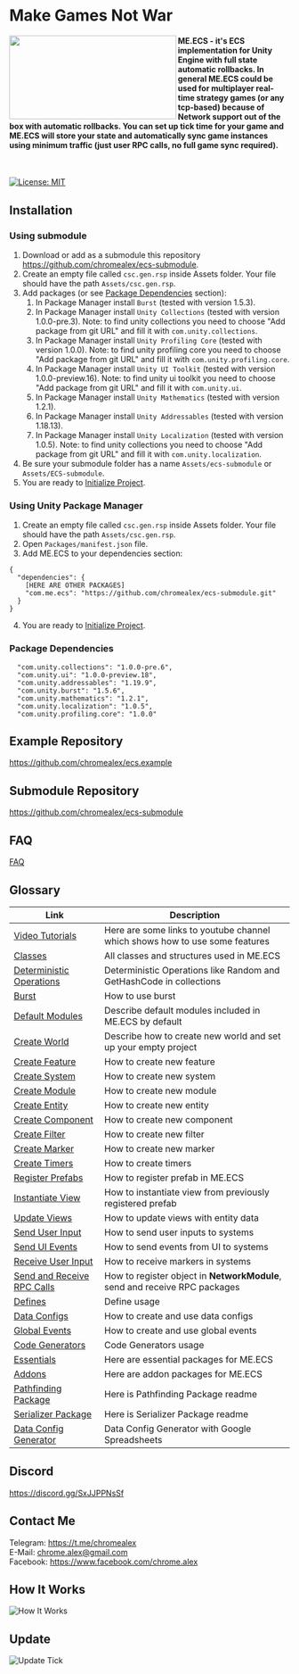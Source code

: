 # Make Games Not War

<a href="https://github.com/chromealex/ecs"><img src="Docs/Logo.png" width="300px" height="150px" align="left" /></a>

<div><h4>ME.ECS - it's ECS implementation for Unity Engine with full state automatic rollbacks. In general ME.ECS could be used for multiplayer real-time strategy games (or any tcp-based) because of Network support out of the box with automatic rollbacks. You can set up tick time for your game and ME.ECS will store your state and automatically sync game instances using minimum traffic (just user RPC calls, no full game sync required).</h4></div>

<br>

[![License: MIT](https://img.shields.io/badge/License-MIT-brightgreen.svg)](https://github.com/chromealex/ecs/blob/master/LICENSE)

## Installation

### Using submodule

1. Download or add as a submodule this repository https://github.com/chromealex/ecs-submodule.
2. Create an empty file called ```csc.gen.rsp``` inside Assets folder. Your file should have the path ```Assets/csc.gen.rsp```.
3. Add packages (or see [Package Dependencies](#package-dependencies) section):
    1. In Package Manager install ```Burst``` (tested with version 1.5.3).
    2. In Package Manager install ```Unity Collections``` (tested with version 1.0.0-pre.3). Note: to find unity collections you need to choose "Add package from git URL" and fill it with ```com.unity.collections```.
    3. In Package Manager install ```Unity Profiling Core``` (tested with version 1.0.0). Note: to find unity profiling core you need to choose "Add package from git URL" and fill it with ```com.unity.profiling.core```.
    4. In Package Manager install ```Unity UI Toolkit``` (tested with version 1.0.0-preview.16). Note: to find unity ui toolkit you need to choose "Add package from git URL" and fill it with ```com.unity.ui```.
    5. In Package Manager install ```Unity Mathematics``` (tested with version 1.2.1).
    6. In Package Manager install ```Unity Addressables``` (tested with version 1.18.13).
    7. In Package Manager install ```Unity Localization``` (tested with version 1.0.5). Note: to find unity collections you need to choose "Add package from git URL" and fill it with ```com.unity.localization```.
4. Be sure your submodule folder has a name ```Assets/ecs-submodule``` or ```Assets/ECS-submodule```.
5. You are ready to [Initialize Project](Docs/VideoTutorials.md).

### Using Unity Package Manager

1. Create an empty file called ```csc.gen.rsp``` inside Assets folder. Your file should have the path ```Assets/csc.gen.rsp```.
2. Open ```Packages/manifest.json``` file.
3. Add ME.ECS to your dependencies section:

```
{
  "dependencies": {
    [HERE ARE OTHER PACKAGES]
    "com.me.ecs": "https://github.com/chromealex/ecs-submodule.git"
  }
}
```
4. You are ready to [Initialize Project](Docs/VideoTutorials.md).

### Package Dependencies

```
  "com.unity.collections": "1.0.0-pre.6",
  "com.unity.ui": "1.0.0-preview.18",
  "com.unity.addressables": "1.19.9",
  "com.unity.burst": "1.5.6",
  "com.unity.mathematics": "1.2.1",
  "com.unity.localization": "1.0.5",
  "com.unity.profiling.core": "1.0.0"
```

## Example Repository
https://github.com/chromealex/ecs.example

## Submodule Repository
https://github.com/chromealex/ecs-submodule

## FAQ
[FAQ](Docs/FAQ.md)

## Glossary
| Link | Description |
| ------ | ----- |
| [Video Tutorials](Docs/VideoTutorials.md) | Here are some links to youtube channel which shows how to use some features |
| [Classes](Docs/Manual-Classes.md) | All classes and structures used in ME.ECS |
| [Deterministic Operations](Docs/Manual-Deterministic.md) | Deterministic Operations like Random and GetHashCode in collections |
| [Burst](Docs/Manual-Burst.md) | How to use burst |
| [Default Modules](Docs/DefaultModules.md) | Describe default modules included in ME.ECS by default |
| [Create World](Docs/Manual-CreatingWorld.md) | Describe how to create new world and set up your empty project |
| [Create Feature](Docs/Manual-CreatingFeature.md) | How to create new feature |
| [Create System](Docs/Manual-CreatingSystems.md) | How to create new system |
| [Create Module](Docs/Manual-CreatingModules.md) | How to create new module |
| [Create Entity](Docs/Manual-CreatingEntities.md) | How to create new entity |
| [Create Component](Docs/Manual-CreatingComponents.md) | How to create new component |
| [Create Filter](Docs/Manual-CreatingFilters.md) | How to create new filter |
| [Create Marker](Docs/Manual-CreatingMarkers.md) | How to create new marker |
| [Create Timers](Docs/Manual-Timers.md) | How to create timers |
| [Register Prefabs](Docs/Manual-RegisteringPrefabs.md) | How to register prefab in ME.ECS |
| [Instantiate View](Docs/Manual-InstantiatingViews.md) | How to instantiate view from previously registered prefab |
| [Update Views](Docs/Manual-UpdatingViews.md) | How to update views with entity data |
| [Send User Input](Docs/Manual-SendingUserInputToWorld.md) | How to send user inputs to systems |
| [Send UI Events](Docs/Manual-SendingUIEventsToWorld.md) | How to send events from UI to systems |
| [Receive User Input](Docs/Manual-ReceivingUserInputInWorld.md) | How to receive markers in systems |
| [Send and Receive RPC Calls](Docs/Manual-SendingAndReceivingRPCCalls.md) | How to register object in **NetworkModule**, send and receive RPC packages |
| [Defines](Docs/Defines.md) | Define usage |
| [Data Configs](Docs/DataConfig-Readme.md) | How to create and use data configs |
| [Global Events](Docs/GlobalEvents-Readme.md) | How to create and use global events |
| [Code Generators](Docs/CodeGenerators.md) | Code Generators usage |
| [Essentials](https://github.com/chromealex/ecs-submodule/tree/master/Essentials) | Here are essential packages for ME.ECS |
| [Addons](https://github.com/chromealex/ecs-submodule/tree/master/Addons) | Here are addon packages for ME.ECS |
| [Pathfinding Package](https://github.com/chromealex/ecs-submodule/tree/master/Essentials/Pathfinding) | Here is Pathfinding Package readme |
| [Serializer Package](https://github.com/chromealex/ecs-submodule/tree/master/Essentials/Serializer) | Here is Serializer Package readme |
| [Data Config Generator](https://github.com/chromealex/ecs-submodule/tree/master/Addons/DataConfigGenerator) | Data Config Generator with Google Spreadsheets |

## Discord
https://discord.gg/SxJJPPNsSf

## Contact Me
Telegram: https://t.me/chromealex</br>
E-Mail: chrome.alex@gmail.com</br>
Facebook: https://www.facebook.com/chrome.alex</br>

## How It Works
![](Readme/HowItWorks.png?raw=true "How It Works")
## Update
![](Readme/UpdateTick.png?raw=true "Update Tick")
